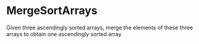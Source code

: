 # MergeSortArrays
Given three ascendingly sorted arrays, merge the elements of these three arrays to obtain one ascendingly sorted array
